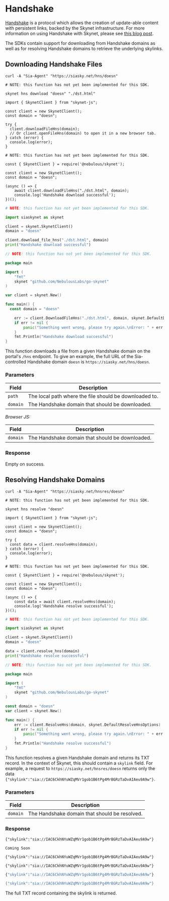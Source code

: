 # Handshake

[Handshake](https://handshake.org/) is a protocol which allows the creation of
update-able content with persistent links, backed by the Skynet infrastructure.
For more information on using Handshake with Skynet, please see [this blog
post](https://blog.sia.tech/skynet-handshake-d5d16e6b632f).

The SDKs contain support for downloading from Handshake domains as well as for
resolving Handshake domains to retrieve the underlying skylinks.

## Downloading Handshake Files

```shell--curl
curl -A "Sia-Agent" "https://siasky.net/hns/doesn"
```

```shell--cli
# NOTE: this function has not yet been implemented for this SDK.

skynet hns download "doesn" "./dst.html"
```

```javascript--browser
import { SkynetClient } from "skynet-js";

const client = new SkynetClient();
const domain = "doesn";

try {
  client.downloadFileHns(domain);
  // Or client.openFileHns(domain) to open it in a new browser tab.
} catch (error) {
  console.log(error);
}
```

```javascript--node
# NOTE: this function has not yet been implemented for this SDK.

const { SkynetClient } = require('@nebulous/skynet');

const client = new SkynetClient();
const domain = "doesn";

(async () => {
	await client.downloadFileHns("./dst.html", domain);
	console.log('Handshake download successful');
})();
```

```python
# NOTE: this function has not yet been implemented for this SDK.

import siaskynet as skynet

client = skynet.SkynetClient()
domain = "doesn"

client.download_file_hns("./dst.html", domain)
print("Handshake download successful")
```

```go
// NOTE: this function has not yet been implemented for this SDK.

package main

import (
	"fmt"
	skynet "github.com/NebulousLabs/go-skynet"
)

var client = skynet.New()

func main() {
  const domain = "doesn"

	err := client.DownloadFileHns("./dst.html", domain, skynet.DefaultDownloadHnsOptions)
	if err != nil {
		panic("Something went wrong, please try again.\nError: " + err.Error())
	}
	fmt.Println("Handshake download successful")
}
```

This function downloads a file from a given Handshake domain on the portal's
`/hns` endpoint. To give an example, the full URL of the Sia-controlled
Handshake domain `doesn` is `https://siasky.net/hns/doesn`.

### Parameters

Field | Description
----- | -----------
`path` | The local path where the file should be downloaded to.
`domain` | The Handshake domain that should be downloaded.

*Browser JS:*

Field | Description
----- | -----------
`domain` | The Handshake domain that should be downloaded.

### Response

Empty on success.

## Resolving Handshake Domains

```shell--curl
curl -A "Sia-Agent" "https://siasky.net/hnsres/doesn"
```

```shell--cli
# NOTE: this function has not yet been implemented for this SDK.

skynet hns resolve "doesn"
```

```javascript--browser
import { SkynetClient } from "skynet-js";

const client = new SkynetClient();
const domain = "doesn";

try {
  const data = client.resolveHns(domain);
} catch (error) {
  console.log(error);
}
```

```javascript--node
# NOTE: this function has not yet been implemented for this SDK.

const { SkynetClient } = require('@nebulous/skynet');

const client = new SkynetClient();
const domain = "doesn";

(async () => {
	const data = await client.resolveHns(domain);
	console.log('Handshake resolve successful');
})();
```

```python
# NOTE: this function has not yet been implemented for this SDK.

import siaskynet as skynet

client = skynet.SkynetClient()
domain = "doesn"

data = client.resolve_hns(domain)
print("Handshake resolve successful")
```

```go
// NOTE: this function has not yet been implemented for this SDK.

package main

import (
	"fmt"
	skynet "github.com/NebulousLabs/go-skynet"
)

const domain = "doesn"
var client = skynet.New()

func main() {
	err := client.ResolveHns(domain, skynet.DefaultResolveHnsOptions)
	if err != nil {
		panic("Something went wrong, please try again.\nError: " + err.Error())
	}
	fmt.Println("Handshake resolve successful")
}
```

This function resolves a given Handshake domain and returns its TXT record. In
the context of Skynet, this should contain a `skylink` field. For example, a
request to `https://siasky.net/hnsres/doesn` returns only the data
`{"skylink":"sia://IAC6CkhNYuWZqMVr1gob1B6tPg4MrBGRzTaDvAIAeu9A9w"}`.

### Parameters

Field | Description
----- | -----------
`domain` | The Handshake domain that should be resolved.

### Response

```shell--curl
{"skylink":"sia://IAC6CkhNYuWZqMVr1gob1B6tPg4MrBGRzTaDvAIAeu9A9w"}
```

```shell--cli
Coming Soon
```

```javascript--browser
{"skylink":"sia://IAC6CkhNYuWZqMVr1gob1B6tPg4MrBGRzTaDvAIAeu9A9w"}
```

```javascript--node
{"skylink":"sia://IAC6CkhNYuWZqMVr1gob1B6tPg4MrBGRzTaDvAIAeu9A9w"}
```

```python
{"skylink":"sia://IAC6CkhNYuWZqMVr1gob1B6tPg4MrBGRzTaDvAIAeu9A9w"}
```

```go
{"skylink":"sia://IAC6CkhNYuWZqMVr1gob1B6tPg4MrBGRzTaDvAIAeu9A9w"}
```

The full TXT record containing the skylink is returned.
